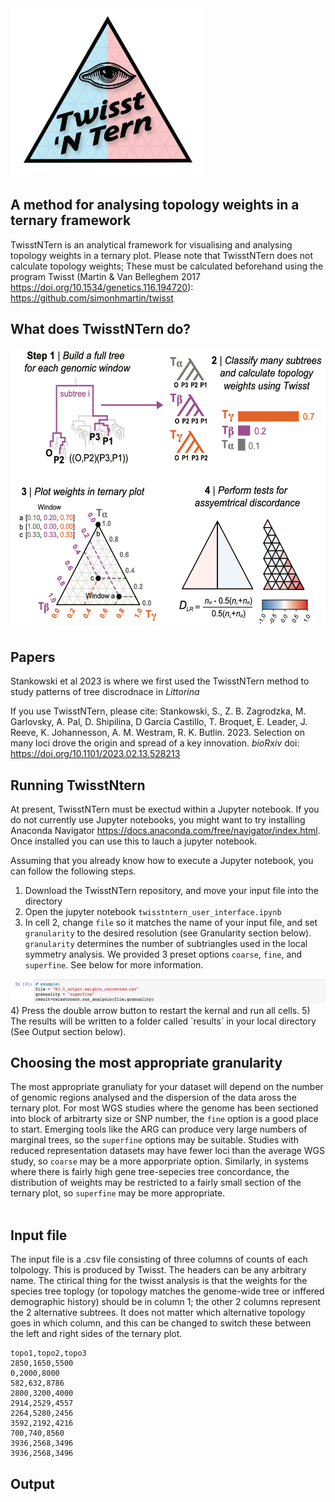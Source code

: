 <img src="logo.png" height="270pt" align="bottom">

## A method for analysing topology weights in a ternary framework

TwisstNTern is an analytical framework for visualising and analysing topology weights in a ternary plot. Please note that TwisstNTern does not calculate topology weights; These must be calculated beforehand using the program Twisst (Martin & Van Belleghem 2017 https://doi.org/10.1534/genetics.116.194720): https://github.com/simonhmartin/twisst

## What does TwisstNTern do?
<img src="method_overview.png" height="450pt" align="bottom">


## Papers
Stankowski et al 2023 is where we first used the TwisstNTern method to study patterns of tree discrodnace in _Littorina_ 

If you use TwisstNTern, please cite:
Stankowski, S., Z. B. Zagrodzka, M. Garlovsky, A. Pal, D. Shipilina, D Garcia Castillo, T. Broquet, E. Leader, J. Reeve, K. Johannesson, A. M. Westram, R. K. Butlin. 2023. Selection on many loci drove the origin and spread of a key innovation. _bioRxiv_ doi: https://doi.org/10.1101/2023.02.13.528213

## Running TwisstNtern
At present, TwisstNTern must be exectud within a Jupyter notebook. If you do not currently use Jupyter notebooks, you might want to try installing Anaconda Navigator https://docs.anaconda.com/free/navigator/index.html. Once installed you can use this to lauch a jupyter notebook.

Assuming that you already know how to execute a Jupyter notebook, you can follow the following steps.

1) Download the TwisstNTern repository, and move your input file into the directory
2) Open the jupyter notebook `twisstntern_user_interface.ipynb`
3) In cell 2, change `file` so it matches the name of your input file, and set `granularity` to the desired resolution (see Granularity section below). `granularity` determines the number of subtriangles used in the local symmetry analysis. We provided 3 preset options `coarse`, `fine`, and `superfine`. See below for more information. 
<img src="step3.png" height="" align="bottom">
4) Press the double arrow button to restart the kernal and run all cells.
5) The results will be written to a folder called `results` in your local directory (See Output section below). 

## Choosing the most appropriate granularity
The most appropriate granuliaty for your dataset will depend on the number of genomic regions analysed and the dispersion of the data aross the ternary plot. For most WGS studies where the genome has been sectioned into block of arbitrarty size or SNP number, the `fine` option is a good place to start. Emerging tools like the ARG can produce very large numbers of marginal trees, so the `superfine` options may be suitable. Studies with reduced representation datasets may have fewer loci than the average WGS study, so `coarse` may be a more apporpriate option. Similarly, in systems where there is fairly high gene tree-sepecies tree concordance, the distribution of weights may be restricted to a fairly small section of the ternary plot, so `superfine` may be more appropriate.<br><br> 

## Input file
The input file is a .csv file consisting of three columns of counts of each tolpology. This is produced by Twisst. The headers can be any arbitrary name. The ctirical thing for the twisst analysis is that the weights for the species tree toplogy (or topology matches the genome-wide tree or inffered demographic history) should be in column 1; the other 2 columns represent the 2 alternative subtrees. It does not matter which alternative topology goes in which column, and this can be changed to switch these between the left and right sides of the ternary plot. 

```
topo1,topo2,topo3
2850,1650,5500
0,2000,8000
582,632,8786
2800,3200,4000
2914,2529,4557
2264,5280,2456
3592,2192,4216
700,740,8560
3936,2568,3496
3936,2568,3496
```
## Output


